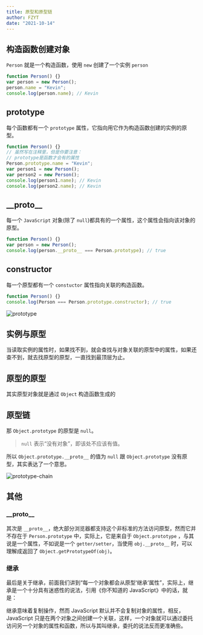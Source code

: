 ```yaml
---
title: 原型和原型链
author: FZYT
date: "2021-10-14"
---
```


## 构造函数创建对象

`Person` 就是一个构造函数，使用 `new` 创建了一个实例 `person`

```javascript
function Person() {}
var person = new Person();
person.name = "Kevin";
console.log(person.name); // Kevin
```

## prototype

每个函数都有一个 `prototype` 属性，它指向用它作为构造函数创建的实例的原型。

```javascript
function Person() {}
// 虽然写在注释里，但是你要注意：
// prototype是函数才会有的属性
Person.prototype.name = "Kevin";
var person1 = new Person();
var person2 = new Person();
console.log(person1.name); // Kevin
console.log(person2.name); // Kevin
```

## \_\_proto\_\_

每一个 `JavaScript` 对象(除了 `null`)都具有的一个属性，这个属性会指向该对象的原型。

```javascript
function Person() {}
var person = new Person();
console.log(person.__proto__ === Person.prototype); // true
```

## constructor

每一个原型都有一个 `constuctor` 属性指向关联的构造函数。

```javascript
function Person() {}
console.log(Person === Person.prototype.constructor); // true
```

![prototype](/image/js/prototype.png)

## 实例与原型

当读取实例的属性时，如果找不到，就会查找与对象关联的原型中的属性，如果还查不到，就去找原型的原型，一直找到最顶层为止。

## 原型的原型

其实原型对象就是通过 `Object` 构造函数生成的

## 原型链

那 `Object.prototype` 的原型是 `null`。

> `null` 表示“没有对象”，即该处不应该有值。

所以 `Object.prototype.__proto__` 的值为 `null` 跟 `Object.prototype` 没有原型，其实表达了一个意思。

![prototype-chain](/image/js/prototype-chain.png)

## 其他

### \_\_proto\_\_

其次是 `__proto__`，绝大部分浏览器都支持这个非标准的方法访问原型，然而它并不存在于 `Person.prototype` 中，实际上，它是来自于 `Object.prototype` ，与其说是一个属性，不如说是一个 `getter/setter`，当使用 `obj.__proto__` 时，可以理解成返回了 `Object.getPrototypeOf(obj)`。

### 继承

最后是关于继承，前面我们讲到“每一个对象都会从原型‘继承’属性”，实际上，继承是一个十分具有迷惑性的说法，引用《你不知道的 JavaScript》中的话，就是：

继承意味着复制操作，然而 JavaScript 默认并不会复制对象的属性，相反，JavaScript 只是在两个对象之间创建一个关联，这样，一个对象就可以通过委托访问另一个对象的属性和函数，所以与其叫继承，委托的说法反而更准确些。

<Vssue :title="$title" />
